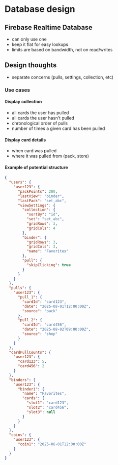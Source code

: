 # Database design

## Firebase Realtime Database

- can only use one
- keep it flat for easy lookups
- limits are based on bandwidth, not on read/writes

## Design thoughts

- separate concerns (pulls, settings, collection, etc)

### Use cases

#### Display collection

- all cards the user has pulled
- all cards the user hasn't pulled
- chronological order of pulls
- number of times a given card has been pulled

#### Display card details

- when card was pulled
- where it was pulled from (pack, store)

#### Example of potential structure

```json
{
  "users": {
    "user123": {
      "packPoints": 200,
      "lastView": "binder",
      "lastPack": "set_abc",
      "viewSettings": {
        "collection": {
          "sortBy": "id",
          "set": "set_abc",
          "gridRows": 3,
          "gridCols": 4
        },
        "binder": {
          "gridRows": 3,
          "gridCols": 3,
          "name": "Favorites"
        },
        "pull": {
          "skipClicking": true
        }
      }
    }
  },
  "pulls": {
    "user123": {
      "pull_1": {
        "cardId": "card123",
        "date": "2025-08-01T12:00:00Z",
        "source": "pack"
      },
      "pull_2": {
        "cardId": "card456",
        "date": "2025-08-02T09:00:00Z",
        "source": "shop"
      }
    }
  },
  "cardPullCounts": {
    "user123": {
      "card123": 5,
      "card456": 2
    }
  },
  "binders": {
    "user123": {
      "binder1": {
        "name": "Favorites",
        "cards": {
          "slot1": "card123",
          "slot2": "card456",
          "slot3": null
        }
      }
    }
  },
  "coins": {
    "user123": {
      "coin1": "2025-08-01T12:00:00Z"
    }
  }
}
```
